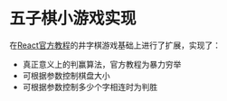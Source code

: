 # 五子棋小游戏实现

在[React官方教程](https://doc.react-china.org/tutorial/tutorial.html)的井字棋游戏基础上进行了扩展，实现了：

- 真正意义上的判赢算法，官方教程为暴力穷举
- 可根据参数控制棋盘大小
- 可根据参数控制多少个字相连时为判胜

